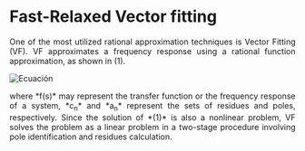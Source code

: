 # Fast-Relaxed Vector fitting

<p align="justify">
One of the most utilized rational approximation techniques is Vector Fitting (VF). VF approximates a frequency response using a rational function approximation, as shown in (1).
</p>

![Ecuación](https://quicklatex.com/cache3/29/ql_60e6edb56ea140619a1685610301ea29_l3.png)

<p align="justify">
where *f(s)* may represent the transfer function or the frequency response of a system, *c<sub>n</sub>* and *a<sub>n</sub>* represent the sets of residues and poles, respectively. Since the solution of *(1)* is also a nonlinear problem, VF solves the problem as a linear problem in a two-stage procedure involving pole identification and residues calculation.
</p>
